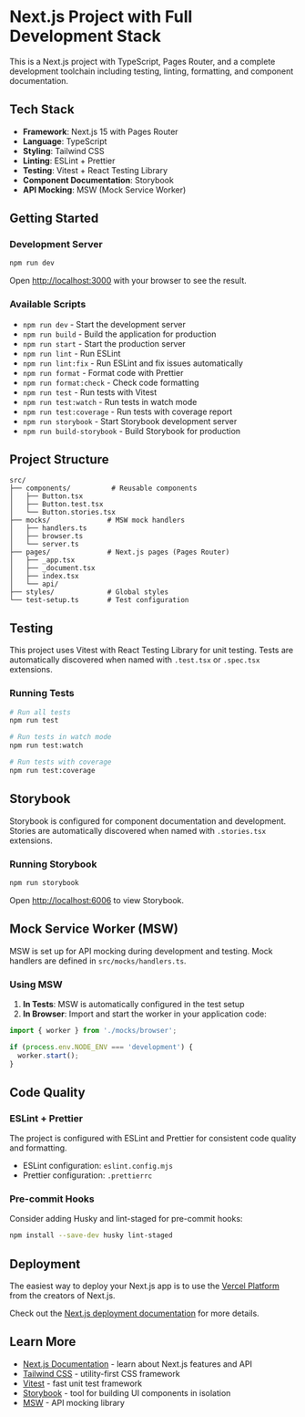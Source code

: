 # Next.js Project with Full Development Stack

This is a Next.js project with TypeScript, Pages Router, and a complete development toolchain including testing, linting, formatting, and component documentation.

## Tech Stack

- **Framework**: Next.js 15 with Pages Router
- **Language**: TypeScript
- **Styling**: Tailwind CSS
- **Linting**: ESLint + Prettier
- **Testing**: Vitest + React Testing Library
- **Component Documentation**: Storybook
- **API Mocking**: MSW (Mock Service Worker)

## Getting Started

### Development Server

```bash
npm run dev
```

Open [http://localhost:3000](http://localhost:3000) with your browser to see the result.

### Available Scripts

- `npm run dev` - Start the development server
- `npm run build` - Build the application for production
- `npm run start` - Start the production server
- `npm run lint` - Run ESLint
- `npm run lint:fix` - Run ESLint and fix issues automatically
- `npm run format` - Format code with Prettier
- `npm run format:check` - Check code formatting
- `npm run test` - Run tests with Vitest
- `npm run test:watch` - Run tests in watch mode
- `npm run test:coverage` - Run tests with coverage report
- `npm run storybook` - Start Storybook development server
- `npm run build-storybook` - Build Storybook for production

## Project Structure

```
src/
├── components/          # Reusable components
│   ├── Button.tsx
│   ├── Button.test.tsx
│   └── Button.stories.tsx
├── mocks/              # MSW mock handlers
│   ├── handlers.ts
│   ├── browser.ts
│   └── server.ts
├── pages/              # Next.js pages (Pages Router)
│   ├── _app.tsx
│   ├── _document.tsx
│   ├── index.tsx
│   └── api/
├── styles/             # Global styles
└── test-setup.ts       # Test configuration
```

## Testing

This project uses Vitest with React Testing Library for unit testing. Tests are automatically discovered when named with `.test.tsx` or `.spec.tsx` extensions.

### Running Tests

```bash
# Run all tests
npm run test

# Run tests in watch mode
npm run test:watch

# Run tests with coverage
npm run test:coverage
```

## Storybook

Storybook is configured for component documentation and development. Stories are automatically discovered when named with `.stories.tsx` extensions.

### Running Storybook

```bash
npm run storybook
```

Open [http://localhost:6006](http://localhost:6006) to view Storybook.

## Mock Service Worker (MSW)

MSW is set up for API mocking during development and testing. Mock handlers are defined in `src/mocks/handlers.ts`.

### Using MSW

1. **In Tests**: MSW is automatically configured in the test setup
2. **In Browser**: Import and start the worker in your application code:

```typescript
import { worker } from './mocks/browser';

if (process.env.NODE_ENV === 'development') {
  worker.start();
}
```

## Code Quality

### ESLint + Prettier

The project is configured with ESLint and Prettier for consistent code quality and formatting.

- ESLint configuration: `eslint.config.mjs`
- Prettier configuration: `.prettierrc`

### Pre-commit Hooks

Consider adding Husky and lint-staged for pre-commit hooks:

```bash
npm install --save-dev husky lint-staged
```

## Deployment

The easiest way to deploy your Next.js app is to use the [Vercel Platform](https://vercel.com/new?utm_medium=default-template&filter=next.js&utm_source=create-next-app&utm_campaign=create-next-app-readme) from the creators of Next.js.

Check out the [Next.js deployment documentation](https://nextjs.org/docs/deployment) for more details.

## Learn More

- [Next.js Documentation](https://nextjs.org/docs) - learn about Next.js features and API
- [Tailwind CSS](https://tailwindcss.com/docs) - utility-first CSS framework
- [Vitest](https://vitest.dev/) - fast unit test framework
- [Storybook](https://storybook.js.org/) - tool for building UI components in isolation
- [MSW](https://mswjs.io/) - API mocking library
